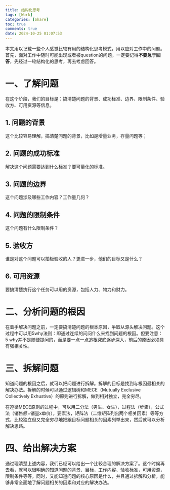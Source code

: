 ```yaml
---
title: 结构化思考
tags: [Work]
categories: [Share]
toc: true
comments: true
date: 2024-10-25 01:07:53
---
```


本文用以记载一些个人感觉比较有用的结构化思考模式，用以应对工作中的问题。
首先，面对工作中随时可能出现或者被question的问题，一定要记得**不要急于回答**，先经过一轮结构化的思考，再去考虑回答。

# 一、了解问题
在这个阶段，我们的目标是：搞清楚问题的背景、成功标准、边界、限制条件、验收方、可用资源等信息。

## 1. 问题的背景
这个比较容易理解，搞清楚问题的背景，比如是增量业务，存量问题等；

## 2. 问题的成功标准
解决这个问题需要达到什么标准？要可量化的标准。

## 3. 问题的边界
这个问题涉及哪些工作内容？工作量几何？

## 4. 问题的限制条件
这个问题有什么限制条件？

## 5. 验收方
谁是对这个问题可以拍板验收的人？更进一步，他们的目标又是什么？

## 6. 可用资源
要搞清楚执行这个任务可以用的资源，包括人力、物力和财力。



# 二、分析问题的根因
在着手解决问题之前，一定要搞清楚问题的根本原因，争取从源头解决问题。这个过程中可以用5why法则：即通过连续的问问什么来找到问题的根因。但要注意：5 why并不是随便提问的，而是要一点一点追根究底逐步深入，前后的原因必须具有强相关性。


# 三、拆解问题
知道问题的根因之后，就可以把问题进行拆解。拆解的目标是找到与根因最相关的解决办法。拆解的时候可以通过逻辑树和MECE（Mutually Exclusive Collectively Exhustive）的原则进行拆解，做到相对独立，完全穷尽。

在遵循MECE原则的过程中，可以用二分法（男生、女生），过程法（步骤），公式法（销售额=销量x单价），要素法，矩阵法（二维矩阵列出两个相关因素）等等方式，比较独立但又完全穷尽地把跟目标问题相关的因素列举出来，然后就可以分析解决思路。


# 四、给出解决方案

通过理清楚上述内容，我们已经可以给出一个比较合理的解决方案了。这个时候再去看，就可以很明确的知道问题的背景、目标，工作内容、验收标准，可用资源，限制条件等等，同时，又能知道问题的核心原因是什么，并且通过拆解和分析，能够非常全面地了解问题相关的因素和对应的解决办法。